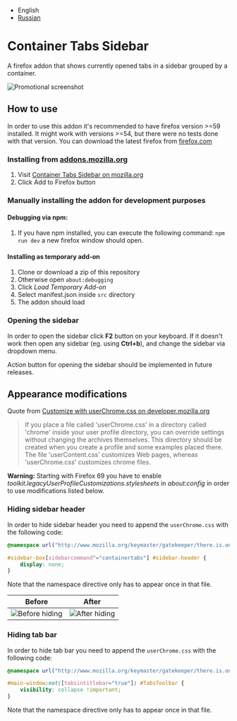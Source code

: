 - English
- [Russian](./README_ru.md)

# Container Tabs Sidebar

A firefox addon that shows currently opened tabs in a sidebar grouped by a container.

![Promotional screenshot](./assets/screenshot.png)

## How to use

In order to use this addon it's recommended to have firefox version >=59 installed. It might work with versions >=54, but there were no tests done with that version. You can download the latest firefox from [firefox.com](https://www.mozilla.org/en-US/firefox/new/)

### Installing from [addons.mozilla.org](https://addons.mozilla.org/)

1. Visit [Container Tabs Sidebar on mozilla.org](https://addons.mozilla.org/en-US/firefox/addon/container-tabs-sidebar/?src=github)
2. Click Add to Firefox button

### Manually installing the addon for development purposes

#### Debugging via npm:
1. If you have npm installed, you can execute the following command: `npm run dev` a new firefox window should open.

#### Installing as temporary add-on
1. Clone or download a zip of this repository
3. Otherwise open `about:debugging`
4. Click _Load Temporary Add-on_
5. Select manifest.json inside `src` directory
5. The addon should load

### Opening the sidebar

In order to open the sidebar click __F2__ button on your keyboard. If it doesn't work then open any sidebar (eg. using __Ctrl+b__), and change the sidebar via dropdown menu.

Action button for opening the sidebar should be implemented in future releases.

## Appearance modifications

Quote from [Customize with userChrome.css on developer.mozilla.org](https://developer.mozilla.org/en-US/docs/Mozilla/Tech/XUL/Tutorial/Modifying_the_Default_Skin#Customize_with_userChrome.css)
>If you place a file called 'userChrome.css' in a directory called 'chrome' inside your user profile directory, you can override settings without changing the archives themselves. This directory should be created when you create a profile and some examples placed there. The file 'userContent.css' customizes Web pages, whereas 'userChrome.css' customizes chrome files.

**Warning:** Starting with Firefox 69 you have to enable *toolkit.legacyUserProfileCustomizations.stylesheets* in *about:config* in order to use modifications listed below.

### Hiding sidebar header

In order to hide sidebar header you need to append the `userChrome.css` with the following code:

```css
@namespace url("http://www.mozilla.org/keymaster/gatekeeper/there.is.only.xul");

#sidebar-box[sidebarcommand^="containertabs"] #sidebar-header {
	display: none;
}
```

Note that the namespace directive only has to appear once in that file.

|Before|After|
|----|---|
|![Before hiding](./assets/before-header.png) | ![After hiding](./assets/after-header.png)

### Hiding tab bar

In order to hide tab bar you need to append the `userChrome.css` with the following code:

```css
@namespace url("http://www.mozilla.org/keymaster/gatekeeper/there.is.only.xul");

#main-window:not([tabsintitlebar="true"]) #TabsToolbar {
    visibility: collapse !important;
}
```

Note that the namespace directive only has to appear once in that file.


